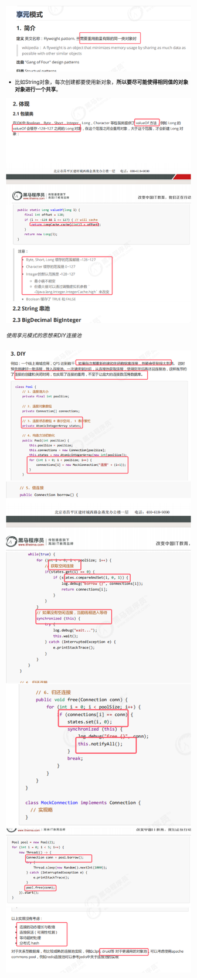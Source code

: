 ![](assets/04享元模式/file-20250918163520590.png)
* 比如String对象，每次创建都要使用新对象，**所以要尽可能使得相同值的对象对象进行一个共享**。

![](assets/04享元模式/file-20250918163711131.png)
![](assets/04享元模式/file-20250918163919739.png)


###### 使用享元模式的思想来DIY连接池
![](assets/04享元模式/file-20250918164606030.png)
![](assets/04享元模式/file-20250918164712560.png)
![](assets/04享元模式/file-20250918164850693.png)
![](assets/04享元模式/file-20250918165014353.png)
![](assets/04享元模式/file-20250918165038433.png)